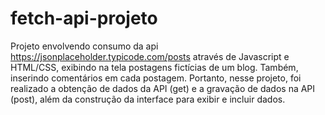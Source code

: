 # fetch-api-projeto
Projeto envolvendo consumo da api https://jsonplaceholder.typicode.com/posts através de Javascript e HTML/CSS, exibindo na tela postagens fictícias de um blog. Também, inserindo comentários em cada postagem. Portanto, nesse projeto, foi realizado a obtenção de dados da API (get) e a gravação de dados na API (post), além da construção da interface para exibir e incluir dados.
